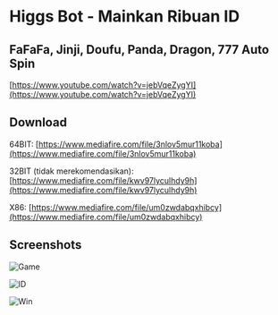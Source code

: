 # Higgs Bot - Mainkan Ribuan ID

## FaFaFa, Jinji, Doufu, Panda, Dragon, 777 Auto Spin

[https://www.youtube.com/watch?v=jebVqeZygYI](https://www.youtube.com/watch?v=jebVqeZygYI)

## Download
64BIT: [https://www.mediafire.com/file/3nlov5mur11koba](https://www.mediafire.com/file/3nlov5mur11koba)

32BIT (tidak merekomendasikan): [https://www.mediafire.com/file/kwv97lyculhdy9h](https://www.mediafire.com/file/kwv97lyculhdy9h)

X86: [https://www.mediafire.com/file/um0zwdabqxhibcy](https://www.mediafire.com/file/um0zwdabqxhibcy)

## Screenshots
![Game](https://i.ibb.co/5hM9PGj/Higgs-Bot-Game.jpg)

![ID](https://i.ibb.co/ZmWfRb7/Higgs-Bot-ID.jpg)

![Win](https://i.ibb.co/jrN09pr/Higgs-Bot-WIN.jpg)
